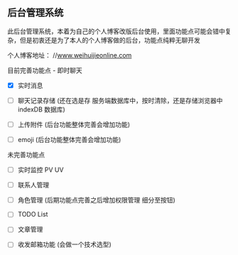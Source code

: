 ## 后台管理系统

此后台管理系统，本着为自己的个人博客改版后台使用，里面功能点可能会错中复杂，但是初衷还是为了本人的个人博客做的后台，功能点纯粹无聊开发

个人博客地址： //www.weihuijieonline.com

目前完善功能点 - 即时聊天

- [x] 实时消息

- [ ] 聊天记录存储 (还在选是存 服务端数据库中，按时清除，还是存储浏览器中 indexDB 数据库)

- [ ] 上传附件 (后台功能整体完善会增加功能)

- [ ] emoji (后台功能整体完善会增加功能)

未完善功能点

- [ ] 实时监控 PV UV

- [ ] 联系人管理

- [ ] 角色管理 (后期功能点完善之后增加权限管理 细分至按钮)

- [ ] TODO List

- [ ] 文章管理

- [ ] 收发邮箱功能 (会做一个技术选型)
